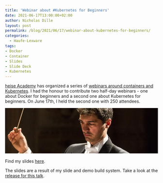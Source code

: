 ```yaml
---
title: 'Webinar about #Kubernetes for Beginners'
date: 2021-06-17T13:00:00+02:00
author: Nicholas Dille
layout: post
permalink: /blog/2021/06/17/webinar-about-kubernetes-for-beginners/
categories:
  - Haufe-Lexware
tags:
- Docker
- Container
- Slides
- Slide Deck
- Kubernetes
---
```

[heise Academy](https://heise-academy.de/) has organized a series of [webinars around containers and Kubernetes](https://webinare.heise.de/kubernetes/). I had the honour to contribute two half-day webinars - one about Docker for beginners and a second one about Kubernetes for beginners. On June 17th, I held the second one with 250 attendees.

<img src="/media/2021/06/conductor-5157150_1920_cropped.webp" style="object-fit: cover; object-position: center 30%; width: 100%; height: 150px;" />

<!--more-->

Find my slides [here](https://dille.name/slides/2021-06-17/heise-Kubernetes-in-der-Praxis.html#/).

The slides are a result of my slide and demo build system. Take a look at the [release for this talk](https://github.com/nicholasdille/container-slides/releases/tag/2021-06-17).
